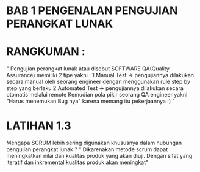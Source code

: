 # BAB 1 PENGENALAN PENGUJIAN PERANGKAT LUNAK
# RANGKUMAN :
" Pengujian perangkat lunak atau disebut SOFTWARE QA(Quality Assurance) memiliki 2 tipe yakni :
1.Manual Test -> pengujiannya dilakukan secara manual oleh seorang engineer dengan menggunakan rule step by step yang berlaku
2.Automated Test -> pengujiannya dilakukan secara otomatis melalui remote
Kemudian pola pikir seorang QA engineer yakni "Harus menemukan Bug nya" karena memang itu pekerjaannya :) "

# LATIHAN 1.3 
Mengapa SCRUM lebih sering digunakan khususnya dalam hubungan pengujian perangkat lunak ?
" Dikarenakan metode scrum dapat meningkatkan nilai dan kualitas produk yang akan diuji. Dengan sifat yang iteratif dan inkremental kualitas produk akan meningkat"
